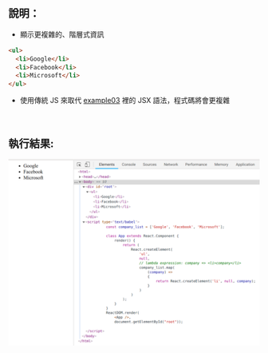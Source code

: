 
## 說明：
- 顯示更複雜的、階層式資訊
```html
<ul>
  <li>Google</li>
  <li>Facebook</li>
  <li>Microsoft</li>
</ul>
```
- 使用傳統 JS 來取代 [example03](../example03) 裡的 JSX 語法，程式碼將會更複雜

<br>

## 執行結果:
![](result.png)
